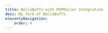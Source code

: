 ```yaml
---
title: BellaBuffs with PHPMailer Integration
desc: My fork of BellaBuffs.
eleventyNavigation:
    order: 4
---
```

